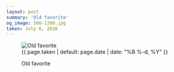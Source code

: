 ```yaml
---
layout: post
summary: 'Old favorite'
og_image: 506-1280.jpg
taken: July 6, 2016
---
```


<figure class="post">
 <img alt="Old favorite" sizes="(min-width: 700px) 50vw, calc(100vw - 2rem)" src="{{ site.assets_url }}/506-640.jpg" srcset="{{ site.assets_url }}/506-1280.jpg 1280w, {{ site.assets_url }}/506-960.jpg 960w, {{ site.assets_url }}/506-640.jpg 640w, {{ site.assets_url }}/506-320.jpg 320w"/>
 <figcaption>
  <time>
   {{ page.taken | default: page.date | date: "%B %-d, %Y" }}
  </time>
  <p>
   Old favorite
  </p>
 </figcaption>
</figure>
